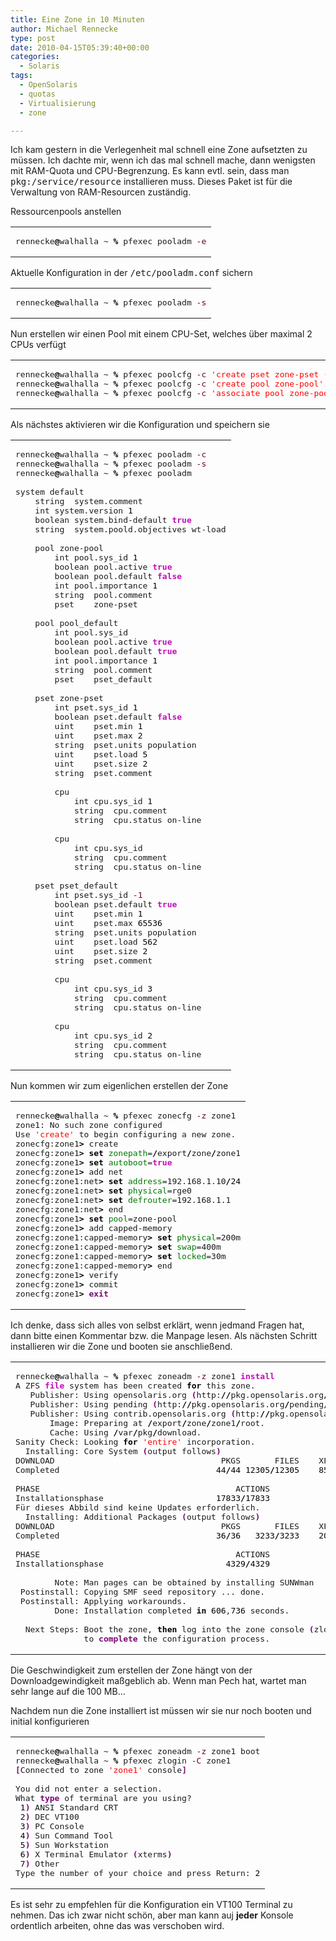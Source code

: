 ```yaml
---
title: Eine Zone in 10 Minuten
author: Michael Rennecke
type: post
date: 2010-04-15T05:39:40+00:00
categories:
  - Solaris
tags:
  - OpenSolaris
  - quotas
  - Virtualisierung
  - zone

---
```

Ich kam gestern in die Verlegenheit mal schnell eine Zone aufsetzten zu müssen. Ich dachte mir, wenn ich das mal schnell mache, dann wenigsten mit RAM-Quota und CPU-Begrenzung. Es kann evtl. sein, dass man <tt>pkg:/service/resource</tt> installieren muss. Dieses Paket ist f&uuml;r die Verwaltung von RAM-Resourcen zust&auml;ndig.

Ressourcenpools anstellen

<div class="wp_syntax">
  <table>
    <tr>
      <td class="code">
        <pre class="bash" style="font-family:monospace;">rennecke<span style="color: #000000; font-weight: bold;">@</span>walhalla ~ <span style="color: #000000; font-weight: bold;">%</span> pfexec pooladm <span style="color: #660033;">-e</span></pre>
      </td>
    </tr>
  </table>
</div>

Aktuelle Konfiguration in der <tt>/etc/pooladm.conf</tt> sichern

<div class="wp_syntax">
  <table>
    <tr>
      <td class="code">
        <pre class="bash" style="font-family:monospace;">rennecke<span style="color: #000000; font-weight: bold;">@</span>walhalla ~ <span style="color: #000000; font-weight: bold;">%</span> pfexec pooladm <span style="color: #660033;">-s</span></pre>
      </td>
    </tr>
  </table>
</div>

Nun erstellen wir einen Pool mit einem CPU-Set, welches über maximal 2 CPUs verfügt

<div class="wp_syntax">
  <table>
    <tr>
      <td class="code">
        <pre class="bash" style="font-family:monospace;">rennecke<span style="color: #000000; font-weight: bold;">@</span>walhalla ~ <span style="color: #000000; font-weight: bold;">%</span> pfexec poolcfg <span style="color: #660033;">-c</span> <span style="color: #ff0000;">'create pset zone-pset (uint pset.min=1; uint pset.max=2)'</span>
rennecke<span style="color: #000000; font-weight: bold;">@</span>walhalla ~ <span style="color: #000000; font-weight: bold;">%</span> pfexec poolcfg <span style="color: #660033;">-c</span> <span style="color: #ff0000;">'create pool zone-pool'</span>
rennecke<span style="color: #000000; font-weight: bold;">@</span>walhalla ~ <span style="color: #000000; font-weight: bold;">%</span> pfexec poolcfg <span style="color: #660033;">-c</span> <span style="color: #ff0000;">'associate pool zone-pool (pset zone-pset)'</span></pre>
      </td>
    </tr>
  </table>
</div>

Als nächstes aktivieren wir die Konfiguration und speichern sie

<div class="wp_syntax">
  <table>
    <tr>
      <td class="code">
        <pre class="bash" style="font-family:monospace;">rennecke<span style="color: #000000; font-weight: bold;">@</span>walhalla ~ <span style="color: #000000; font-weight: bold;">%</span> pfexec pooladm <span style="color: #660033;">-c</span>
rennecke<span style="color: #000000; font-weight: bold;">@</span>walhalla ~ <span style="color: #000000; font-weight: bold;">%</span> pfexec pooladm <span style="color: #660033;">-s</span>
rennecke<span style="color: #000000; font-weight: bold;">@</span>walhalla ~ <span style="color: #000000; font-weight: bold;">%</span> pfexec pooladm
&nbsp;
system default
	string	system.comment
	int	system.version <span style="color: #000000;">1</span>
	boolean	system.bind-default <span style="color: #c20cb9; font-weight: bold;">true</span>
	string	system.poold.objectives wt-load
&nbsp;
	pool zone-pool
		int	pool.sys_id <span style="color: #000000;">1</span>
		boolean	pool.active <span style="color: #c20cb9; font-weight: bold;">true</span>
		boolean	pool.default <span style="color: #c20cb9; font-weight: bold;">false</span>
		int	pool.importance <span style="color: #000000;">1</span>
		string	pool.comment
		pset	zone-pset
&nbsp;
	pool pool_default
		int	pool.sys_id <span style="color: #000000;"></span>
		boolean	pool.active <span style="color: #c20cb9; font-weight: bold;">true</span>
		boolean	pool.default <span style="color: #c20cb9; font-weight: bold;">true</span>
		int	pool.importance <span style="color: #000000;">1</span>
		string	pool.comment
		pset	pset_default
&nbsp;
	pset zone-pset
		int	pset.sys_id <span style="color: #000000;">1</span>
		boolean	pset.default <span style="color: #c20cb9; font-weight: bold;">false</span>
		uint	pset.min <span style="color: #000000;">1</span>
		uint	pset.max <span style="color: #000000;">2</span>
		string	pset.units population
		uint	pset.load <span style="color: #000000;">5</span>
		uint	pset.size <span style="color: #000000;">2</span>
		string	pset.comment 
&nbsp;
		cpu
			int	cpu.sys_id <span style="color: #000000;">1</span>
			string	cpu.comment
			string	cpu.status on-line
&nbsp;
		cpu
			int	cpu.sys_id <span style="color: #000000;"></span>
			string	cpu.comment
			string	cpu.status on-line
&nbsp;
	pset pset_default
		int	pset.sys_id <span style="color: #660033;">-1</span>
		boolean	pset.default <span style="color: #c20cb9; font-weight: bold;">true</span>
		uint	pset.min <span style="color: #000000;">1</span>
		uint	pset.max <span style="color: #000000;">65536</span>
		string	pset.units population
		uint	pset.load <span style="color: #000000;">562</span>
		uint	pset.size <span style="color: #000000;">2</span>
		string	pset.comment 
&nbsp;
		cpu
			int	cpu.sys_id <span style="color: #000000;">3</span>
			string	cpu.comment
			string	cpu.status on-line
&nbsp;
		cpu
			int	cpu.sys_id <span style="color: #000000;">2</span>
			string	cpu.comment
			string	cpu.status on-line</pre>
      </td>
    </tr>
  </table>
</div>

Nun kommen wir zum eigenlichen erstellen der Zone

<div class="wp_syntax">
  <table>
    <tr>
      <td class="code">
        <pre class="bash" style="font-family:monospace;">rennecke<span style="color: #000000; font-weight: bold;">@</span>walhalla ~ <span style="color: #000000; font-weight: bold;">%</span> pfexec zonecfg <span style="color: #660033;">-z</span> zone1
zone1: No such zone configured
Use <span style="color: #ff0000;">'create'</span> to begin configuring a new zone.
zonecfg:zone1<span style="color: #000000; font-weight: bold;">&gt;</span> create
zonecfg:zone1<span style="color: #000000; font-weight: bold;">&gt;</span> <span style="color: #000000; font-weight: bold;">set</span> <span style="color: #007800;">zonepath</span>=<span style="color: #000000; font-weight: bold;">/</span>export<span style="color: #000000; font-weight: bold;">/</span>zone<span style="color: #000000; font-weight: bold;">/</span>zone1
zonecfg:zone1<span style="color: #000000; font-weight: bold;">&gt;</span> <span style="color: #000000; font-weight: bold;">set</span> <span style="color: #007800;">autoboot</span>=<span style="color: #c20cb9; font-weight: bold;">true</span>
zonecfg:zone1<span style="color: #000000; font-weight: bold;">&gt;</span> add net
zonecfg:zone1:net<span style="color: #000000; font-weight: bold;">&gt;</span> <span style="color: #000000; font-weight: bold;">set</span> <span style="color: #007800;">address</span>=192.168.1.10<span style="color: #000000; font-weight: bold;">/</span><span style="color: #000000;">24</span>
zonecfg:zone1:net<span style="color: #000000; font-weight: bold;">&gt;</span> <span style="color: #000000; font-weight: bold;">set</span> <span style="color: #007800;">physical</span>=rge0
zonecfg:zone1:net<span style="color: #000000; font-weight: bold;">&gt;</span> <span style="color: #000000; font-weight: bold;">set</span> <span style="color: #007800;">defrouter</span>=192.168.1.1
zonecfg:zone1:net<span style="color: #000000; font-weight: bold;">&gt;</span> end
zonecfg:zone1<span style="color: #000000; font-weight: bold;">&gt;</span> <span style="color: #000000; font-weight: bold;">set</span> <span style="color: #007800;">pool</span>=zone-pool
zonecfg:zone1<span style="color: #000000; font-weight: bold;">&gt;</span> add capped-memory
zonecfg:zone1:capped-memory<span style="color: #000000; font-weight: bold;">&gt;</span> <span style="color: #000000; font-weight: bold;">set</span> <span style="color: #007800;">physical</span>=200m
zonecfg:zone1:capped-memory<span style="color: #000000; font-weight: bold;">&gt;</span> <span style="color: #000000; font-weight: bold;">set</span> <span style="color: #007800;">swap</span>=400m
zonecfg:zone1:capped-memory<span style="color: #000000; font-weight: bold;">&gt;</span> <span style="color: #000000; font-weight: bold;">set</span> <span style="color: #007800;">locked</span>=30m
zonecfg:zone1:capped-memory<span style="color: #000000; font-weight: bold;">&gt;</span> end
zonecfg:zone1<span style="color: #000000; font-weight: bold;">&gt;</span> verify
zonecfg:zone1<span style="color: #000000; font-weight: bold;">&gt;</span> commit
zonecfg:zone1<span style="color: #000000; font-weight: bold;">&gt;</span> <span style="color: #7a0874; font-weight: bold;">exit</span></pre>
      </td>
    </tr>
  </table>
</div>

Ich denke, dass sich alles von selbst erkl&auml;rt, wenn jedmand Fragen hat, dann bitte einen Kommentar bzw. die Manpage lesen. Als nächsten Schritt installieren wir die Zone und booten sie anschlie&szlig;end.

<div class="wp_syntax">
  <table>
    <tr>
      <td class="code">
        <pre class="bash" style="font-family:monospace;">rennecke<span style="color: #000000; font-weight: bold;">@</span>walhalla ~ <span style="color: #000000; font-weight: bold;">%</span> pfexec zoneadm <span style="color: #660033;">-z</span> zone1 <span style="color: #c20cb9; font-weight: bold;">install</span>
A ZFS <span style="color: #c20cb9; font-weight: bold;">file</span> system has been created <span style="color: #000000; font-weight: bold;">for</span> this zone.
   Publisher: Using opensolaris.org <span style="color: #7a0874; font-weight: bold;">&#40;</span>http:<span style="color: #000000; font-weight: bold;">//</span>pkg.opensolaris.org<span style="color: #000000; font-weight: bold;">/</span>dev<span style="color: #000000; font-weight: bold;">/</span> <span style="color: #7a0874; font-weight: bold;">&#41;</span>.
   Publisher: Using pending <span style="color: #7a0874; font-weight: bold;">&#40;</span>http:<span style="color: #000000; font-weight: bold;">//</span>pkg.opensolaris.org<span style="color: #000000; font-weight: bold;">/</span>pending<span style="color: #000000; font-weight: bold;">/</span><span style="color: #7a0874; font-weight: bold;">&#41;</span>.
   Publisher: Using contrib.opensolaris.org <span style="color: #7a0874; font-weight: bold;">&#40;</span>http:<span style="color: #000000; font-weight: bold;">//</span>pkg.opensolaris.org<span style="color: #000000; font-weight: bold;">/</span>contrib<span style="color: #000000; font-weight: bold;">/</span><span style="color: #7a0874; font-weight: bold;">&#41;</span>.
       Image: Preparing at <span style="color: #000000; font-weight: bold;">/</span>export<span style="color: #000000; font-weight: bold;">/</span>zone<span style="color: #000000; font-weight: bold;">/</span>zone1<span style="color: #000000; font-weight: bold;">/</span>root.
       Cache: Using <span style="color: #000000; font-weight: bold;">/</span>var<span style="color: #000000; font-weight: bold;">/</span>pkg<span style="color: #000000; font-weight: bold;">/</span>download.
Sanity Check: Looking <span style="color: #000000; font-weight: bold;">for</span> <span style="color: #ff0000;">'entire'</span> incorporation.
  Installing: Core System <span style="color: #7a0874; font-weight: bold;">&#40;</span>output follows<span style="color: #7a0874; font-weight: bold;">&#41;</span>
DOWNLOAD                                  PKGS       FILES    XFER <span style="color: #7a0874; font-weight: bold;">&#40;</span>MB<span style="color: #7a0874; font-weight: bold;">&#41;</span>
Completed                                <span style="color: #000000;">44</span><span style="color: #000000; font-weight: bold;">/</span><span style="color: #000000;">44</span> <span style="color: #000000;">12305</span><span style="color: #000000; font-weight: bold;">/</span><span style="color: #000000;">12305</span>    <span style="color: #000000;">85.9</span><span style="color: #000000; font-weight: bold;">/</span><span style="color: #000000;">85.9</span> 
&nbsp;
PHASE                                        ACTIONS
Installationsphase                       <span style="color: #000000;">17833</span><span style="color: #000000; font-weight: bold;">/</span><span style="color: #000000;">17833</span>
Für dieses Abbild sind keine Updates erforderlich.
  Installing: Additional Packages <span style="color: #7a0874; font-weight: bold;">&#40;</span>output follows<span style="color: #7a0874; font-weight: bold;">&#41;</span>
DOWNLOAD                                  PKGS       FILES    XFER <span style="color: #7a0874; font-weight: bold;">&#40;</span>MB<span style="color: #7a0874; font-weight: bold;">&#41;</span>
Completed                                <span style="color: #000000;">36</span><span style="color: #000000; font-weight: bold;">/</span><span style="color: #000000;">36</span>   <span style="color: #000000;">3233</span><span style="color: #000000; font-weight: bold;">/</span><span style="color: #000000;">3233</span>    <span style="color: #000000;">20.6</span><span style="color: #000000; font-weight: bold;">/</span><span style="color: #000000;">20.6</span> 
&nbsp;
PHASE                                        ACTIONS
Installationsphase                         <span style="color: #000000;">4329</span><span style="color: #000000; font-weight: bold;">/</span><span style="color: #000000;">4329</span> 
&nbsp;
        Note: Man pages can be obtained by installing SUNWman
 Postinstall: Copying SMF seed repository ... done.
 Postinstall: Applying workarounds.
        Done: Installation completed <span style="color: #000000; font-weight: bold;">in</span> <span style="color: #000000;">606</span>,<span style="color: #000000;">736</span> seconds.
&nbsp;
  Next Steps: Boot the zone, <span style="color: #000000; font-weight: bold;">then</span> log into the zone console <span style="color: #7a0874; font-weight: bold;">&#40;</span>zlogin -C<span style="color: #7a0874; font-weight: bold;">&#41;</span>
              to <span style="color: #7a0874; font-weight: bold;">complete</span> the configuration process.</pre>
      </td>
    </tr>
  </table>
</div>

Die Geschwindigkeit zum erstellen der Zone h&auml;ngt von der Downloadgewindigkeit maßgeblich ab. Wenn man Pech hat, wartet man sehr lange auf die 100 MB&#8230;

Nachdem nun die Zone installiert ist m&uuml;ssen wir sie nur noch booten und initial konfigurieren

<div class="wp_syntax">
  <table>
    <tr>
      <td class="code">
        <pre class="bash" style="font-family:monospace;">rennecke<span style="color: #000000; font-weight: bold;">@</span>walhalla ~ <span style="color: #000000; font-weight: bold;">%</span> pfexec zoneadm <span style="color: #660033;">-z</span> zone1 boot
rennecke<span style="color: #000000; font-weight: bold;">@</span>walhalla ~ <span style="color: #000000; font-weight: bold;">%</span> pfexec zlogin <span style="color: #660033;">-C</span> zone1
<span style="color: #7a0874; font-weight: bold;">&#91;</span>Connected to zone <span style="color: #ff0000;">'zone1'</span> console<span style="color: #7a0874; font-weight: bold;">&#93;</span>
&nbsp;
You did not enter a selection.
What <span style="color: #7a0874; font-weight: bold;">type</span> of terminal are you using?
 <span style="color: #000000;">1</span><span style="color: #7a0874; font-weight: bold;">&#41;</span> ANSI Standard CRT
 <span style="color: #000000;">2</span><span style="color: #7a0874; font-weight: bold;">&#41;</span> DEC VT100
 <span style="color: #000000;">3</span><span style="color: #7a0874; font-weight: bold;">&#41;</span> PC Console
 <span style="color: #000000;">4</span><span style="color: #7a0874; font-weight: bold;">&#41;</span> Sun Command Tool
 <span style="color: #000000;">5</span><span style="color: #7a0874; font-weight: bold;">&#41;</span> Sun Workstation
 <span style="color: #000000;">6</span><span style="color: #7a0874; font-weight: bold;">&#41;</span> X Terminal Emulator <span style="color: #7a0874; font-weight: bold;">&#40;</span>xterms<span style="color: #7a0874; font-weight: bold;">&#41;</span>
 <span style="color: #000000;">7</span><span style="color: #7a0874; font-weight: bold;">&#41;</span> Other
Type the number of your choice and press Return: <span style="color: #000000;">2</span></pre>
      </td>
    </tr>
  </table>
</div>

Es ist sehr zu empfehlen f&uuml;r die Konfiguration ein VT100 Terminal zu nehmen. Das ich zwar nicht sch&ouml;n, aber man kann auj **jeder** Konsole ordentlich arbeiten, ohne das was verschoben wird.